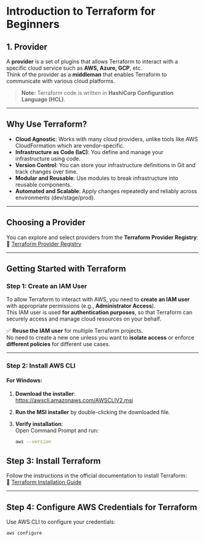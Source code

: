 # Introduction to Terraform for Beginners

## 1. Provider

A **provider** is a set of plugins that allows Terraform to interact with a specific cloud service such as **AWS, Azure, GCP**, etc.  
Think of the provider as a **middleman** that enables Terraform to communicate with various cloud platforms.

> **Note:** Terraform code is written in **HashiCorp Configuration Language (HCL)**.

---

## Why Use Terraform?

- **Cloud Agnostic**: Works with many cloud providers, unlike tools like AWS CloudFormation which are vendor-specific.
- **Infrastructure as Code (IaC)**: You define and manage your infrastructure using code.
- **Version Control**: You can store your infrastructure definitions in Git and track changes over time.
- **Modular and Reusable**: Use modules to break infrastructure into reusable components.
- **Automated and Scalable**: Apply changes repeatedly and reliably across environments (dev/stage/prod).

---

## Choosing a Provider

You can explore and select providers from the **Terraform Provider Registry**:  
🔗 [Terraform Provider Registry](https://registry.terraform.io/browse/providers)

---

## Getting Started with Terraform

### Step 1: Create an IAM User

To allow Terraform to interact with AWS, you need to **create an IAM user** with appropriate permissions (e.g., **Administrator Access**).  
This IAM user is used **for authentication purposes**, so that Terraform can securely access and manage cloud resources on your behalf.

✅ **Reuse the IAM user** for multiple Terraform projects.  
No need to create a new one unless you want to **isolate access** or enforce **different policies** for different use cases.

---

### Step 2: Install AWS CLI

#### For Windows:

1. **Download the installer**:  
   https://awscli.amazonaws.com/AWSCLIV2.msi

2. **Run the MSI installer** by double-clicking the downloaded file.

3. **Verify installation**:  
   Open Command Prompt and run:

   ```bash
   aws --version

## Step 3: Install Terraform

Follow the instructions in the official documentation to install Terraform:  
🔗 [Terraform Installation Guide](https://developer.hashicorp.com/terraform/install)

---

## Step 4: Configure AWS Credentials for Terraform

Use AWS CLI to configure your credentials:

```bash
aws configure



